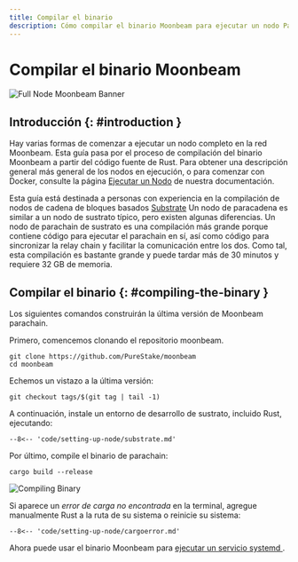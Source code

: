 ```yaml
---
title: Compilar el binario
description: Cómo compilar el binario Moonbeam para ejecutar un nodo Parachain completo, obtener acceso a los puntos finales RPC y producir bloques para Moonbeam Network.
---
```


# Compilar el binario Moonbeam

![Full Node Moonbeam Banner](/images/fullnode/compile-binary-banner.png)

## Introducción {: #introduction } 

Hay varias formas de comenzar a ejecutar un nodo completo en la red Moonbeam. Esta guía pasa por el proceso de compilación del binario Moonbeam a partir del código fuente de Rust. Para obtener una descripción general más general de los nodos en ejecución, o para comenzar con Docker, consulte la página [Ejecutar un Nodo](/node-operators/networks/full-node) de nuestra documentación.

Esta guía está destinada a personas con experiencia en la compilación de nodos de cadena de bloques basados [Substrate](https://substrate.dev/) Un nodo de paracadena es similar a un nodo de sustrato típico, pero existen algunas diferencias. Un nodo de parachain de sustrato es una compilación más grande porque contiene código para ejecutar el parachain en sí, así como código para sincronizar la relay chain y facilitar la comunicación entre los dos. Como tal, esta compilación es bastante grande y puede tardar más de 30 minutos y requiere 32 GB de memoria.

## Compilar el binario {: #compiling-the-binary } 

Los siguientes comandos construirán la última versión de Moonbeam parachain.

Primero, comencemos clonando el repositorio moonbeam.

```
git clone https://github.com/PureStake/moonbeam
cd moonbeam
```

Echemos un vistazo a la última versión:

```
git checkout tags/$(git tag | tail -1)
```

A continuación, instale un entorno de desarrollo de sustrato, incluido Rust, ejecutando:

```
--8<-- 'code/setting-up-node/substrate.md'
```

Por último, compile el binario de parachain:

```
cargo build --release
```

![Compiling Binary](/images/fullnode/compile-binary1.png)

Si aparece un _error de carga no encontrada_ en la terminal, agregue manualmente Rust a la ruta de su sistema o reinicie su sistema:

```
--8<-- 'code/setting-up-node/cargoerror.md'
```

Ahora puede usar el binario Moonbeam para [ejecutar un servicio systemd ](/node-operators/networks/full-node/#running-the-systemd-service).
